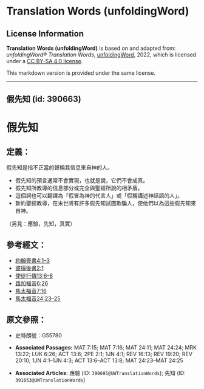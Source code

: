 # Translation Words (unfoldingWord)

## License Information

**Translation Words (unfoldingWord)** is based on and adapted from: _unfoldingWord® Translation Words_, [unfoldingWord](https://unfoldingword.org/utw), 2022, which is licensed under a [CC BY-SA 4.0 license](https://creativecommons.org/licenses/by-sa/4.0/legalcode.en).

This markdown version is provided under the same license.



--------------------------------

## 假先知 (id: 390663)

假先知
===

定義：
---

假先知是指不正當的聲稱其信息來自神的人。

* 假先知的預言通常不會實現，也就是說，它們不會成真。
* 假先知所教導的信息部分或完全與聖經所說的相矛盾。
* 這個詞也可以翻譯為「假冒為神的代言人」或「假稱講述神話語的人」。
* 新約聖經教導，在末世將有許多假先知試圖欺騙人，使他們以為這些假先知來自神。

（另見：應驗，先知，真實）

參考經文：
-----

* [約翰壹書4:1–3](https://ref.ly/1John4:1-1John4:3)
* [彼得後書2:1](https://ref.ly/2Pet2:1)
* [使徒行傳13:6–8](https://ref.ly/Acts13:6-Acts13:8)
* [路加福音6:26](https://ref.ly/Luke6:26)
* [馬太福音7:16](https://ref.ly/Matt7:16)
* [馬太福音24:23–25](https://ref.ly/Matt24:23-Matt24:25)

原文參照：
-----

* 史特朗號：G55780

* **Associated Passages:** MAT 7:15; MAT 7:16; MAT 24:11; MAT 24:24; MRK 13:22; LUK 6:26; ACT 13:6; 2PE 2:1; 1JN 4:1; REV 16:13; REV 19:20; REV 20:10; 1JN 4:1–1JN 4:3; ACT 13:6–ACT 13:8; MAT 24:23–MAT 24:25
* **Associated Articles:** 應驗 (ID: `390695@UWTranslationWords`); 先知 (ID: `391053@UWTranslationWords`)

